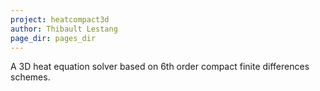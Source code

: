 ```yaml
---
project: heatcompact3d
author: Thibault Lestang
page_dir: pages_dir
---
```


A 3D heat equation solver based on 6th order compact finite
differences schemes.
